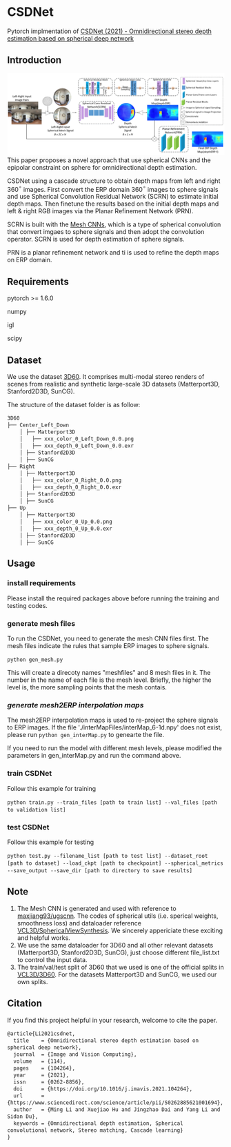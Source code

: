 # CSDNet
Pytorch implmentation of [CSDNet (2021) - Omnidirectional stereo depth estimation based on spherical
deep network](https://www.sciencedirect.com/science/article/abs/pii/S0262885621001694)

## Introduction
![The network structure of CSDNet](./gitSrcs/network.png)
This paper proposes a novel approach that use spherical CNNs and the epipolar constraint on sphere for omnidirectional depth estimation.

CSDNet using a cascade structure to obtain depth maps from left and right 360$^\circ$ images. First convert the ERP domain 360$^\circ$ images to sphere signals and use Spherical Convolution Residual Network (SCRN) to estimate initial depth maps. Then finetune the results based on the initial depth maps and left & right RGB images via the Planar Refinement Network (PRN).

SCRN is built with the [Mesh CNNs](http://www.maxjiang.ml/proj/ugscnn), which is a type of spherical convolution that convert imgaes to sphere signals and then adopt the convolution operator. SCRN is used for depth estimation of sphere signals.

PRN is a planar refinement network and ti is used to refine the depth maps on ERP domain.

## Requirements
pytorch >= 1.6.0

numpy

igl

scipy

## Dataset

We use the dataset [3D60](https://vcl3d.github.io/3D60/). It comprises multi-modal stereo renders of scenes from realistic and synthetic large-scale 3D datasets (Matterport3D, Stanford2D3D, SunCG).

The structure of the dataset folder is as follow:
```
3D60
├── Center_Left_Down
    │ ├── Matterport3D
    │   ├── xxx_color_0_Left_Down_0.0.png
    │   ├── xxx_depth_0_Left_Down_0.0.exr
    │ ├── Stanford2D3D
    │ ├── SunCG
├── Right
    │ ├── Matterport3D
    │   ├── xxx_color_0_Right_0.0.png
    │   ├── xxx_depth_0_Right_0.0.exr
    │ ├── Stanford2D3D
    │ ├── SunCG
├── Up
    │ ├── Matterport3D
    │   ├── xxx_color_0_Up_0.0.png
    │   ├── xxx_depth_0_Up_0.0.exr
    │ ├── Stanford2D3D
    │ ├── SunCG
```

## Usage

### install requirements

Please install the required packages above before running the training and testing codes.

### generate mesh files
To run the CSDNet, you need to generate the mesh CNN files first. The mesh files indicate the rules that sample ERP images to sphere signals.

```python gen_mesh.py```

This will create a direcoty names "meshfiles" and 8 mesh files in it. The number in the name of each file is the mesh level. Briefly, the higher the level is, the more sampling points that the mesh contais.

### *generate mesh2ERP interpolation maps*
The mesh2ERP interpolation maps is used to re-project the sphere signals to ERP images.
If the file './interMapFiles/interMap_6-1d.npy' does not exist, please run
```python gen_interMap.py```
 to genearte the file. 

If you need to run the model with different mesh levels, please modified the parameters in gen_interMap.py and run the command above.

### train CSDNet
Follow this example for training

```python train.py --train_files [path to train list] --val_files [path to validation list]```

### test CSDNet
Follow this example for testing

```python test.py --filename_list [path to test list] --dataset_root [path to dataset] --load_ckpt [path to checkpoint] --spherical_metrics --save_output --save_dir [path to directory to save results]```

## Note
1. The Mesh CNN is generated and used with reference to [maxjiang93/ugscnn](https://github.com/maxjiang93/ugscnn). The codes of spherical utils (i.e. sperical weights, smoothness loss) and dataloader reference [VCL3D/SphericalViewSynthesis](https://github.com/VCL3D/SphericalViewSynthesis). We sincerely appericiate these exciting and helpful works.
2. We use the same dataloader for 3D60 and all other relevant datasets (Matterport3D, Stanford2D3D, SunCG), just choose different file_list.txt to control the input data.
3. The train/val/test split of 3D60 that we used is one of the official splits in [VCL3D/3D60](https://github.com/VCL3D/3D60). For the datasets Matterport3D and SunCG, we used our own splits.
## Citation
If you find this project helpful in your research, welcome to cite the paper.
```
@article{Li2021csdnet,
  title    = {Omnidirectional stereo depth estimation based on spherical deep network},
  journal  = {Image and Vision Computing},
  volume   = {114},
  pages    = {104264},
  year     = {2021},
  issn     = {0262-8856},
  doi      = {https://doi.org/10.1016/j.imavis.2021.104264},
  url      = {https://www.sciencedirect.com/science/article/pii/S0262885621001694},
  author   = {Ming Li and Xuejiao Hu and Jingzhao Dai and Yang Li and Sidan Du},
  keywords = {Omnidirectional depth estimation, Spherical convolutional network, Stereo matching, Cascade learning}
}
```